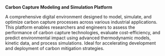 **Carbon Capture Modeling and Simulation Platform**

A comprehensive digital environment designed to model, simulate, and optimize carbon capture processes across various industrial applications. This platform enables researchers and engineers to assess the performance of carbon capture technologies, evaluate cost-efficiency, and predict environmental impact using advanced thermodynamic models, kinetic data, and process simulations. Ideal for accelerating development and deployment of carbon mitigation strategies.

